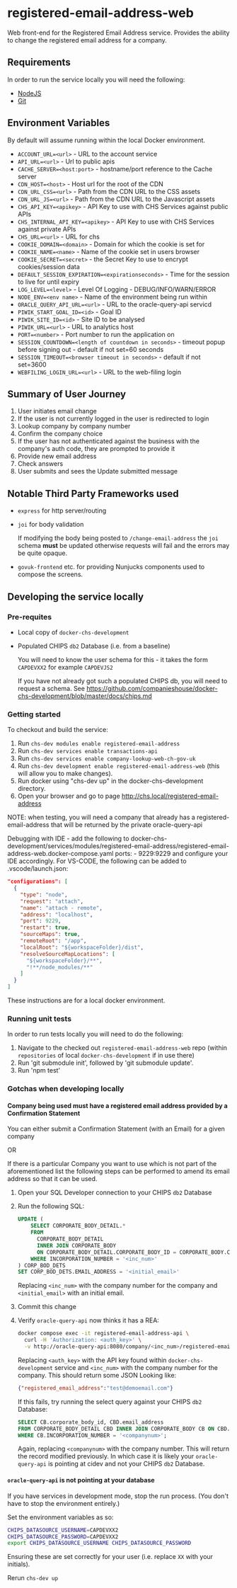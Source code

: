 # registered-email-address-web

Web front-end for the Registered Email Address service. Provides the ability to change
the registered email address for a company.

## Requirements

In order to run the service locally you will need the following:

- [NodeJS](https://nodejs.org/en/)
- [Git](https://git-scm.com/downloads)

## Environment Variables

By default will assume running within the local Docker environment.

- `ACCOUNT_URL=<url>` - URL to the account service
- `API_URL=<url>` - Url to public apis
- `CACHE_SERVER=<host:port>` - hostname/port reference to the Cache server
- `CDN_HOST=<host>` - Host url for the root of the CDN
- `CDN_URL_CSS=<url>` - Path from the CDN URL to the CSS assets
- `CDN_URL_JS=<url>` - Path from the CDN URL to the Javascript assets
- `CHS_API_KEY=<apikey>` - API Key to use with CHS Services against public APIs
- `CHS_INTERNAL_API_KEY=<apikey>` - API Key to use with CHS Services against private APIs
- `CHS_URL=<url>` - URL for chs
- `COOKIE_DOMAIN=<domain>` - Domain for which the cookie is set for
- `COOKIE_NAME=<name>` - Name of the cookie set in users browser
- `COOKIE_SECRET=<secret>` - the Secret Key to use to encrypt cookies/session data
- `DEFAULT_SESSION_EXPIRATION=<expirationseconds>` - Time for the session to live for until expiry
- `LOG_LEVEL=<level>` - Level Of Logging - DEBUG/INFO/WARN/ERROR
- `NODE_ENV=<env name>` - Name of the environment being run within
- `ORACLE_QUERY_API_URL=<url>` - URL to the oracle-query-api servicd
- `PIWIK_START_GOAL_ID=<id>` - Goal ID
- `PIWIK_SITE_ID=<id>` - Site ID to be analysed
- `PIWIK_URL=<url>` - URL to analytics host
- `PORT=<number>` - Port number to run the application on
- `SESSION_COUNTDOWN=<length of countdown in seconds>` - timeout popup before signing out - default if not set=60 seconds
- `SESSION_TIMEOUT=<browser timeout in seconds>` - default if not set=3600
- `WEBFILING_LOGIN_URL=<url>` - URL to the web-filing login

## Summary of User Journey

1. User initiates email change
2. If the user is not currently logged in the user is redirected to login
3. Lookup company by company number
4. Confirm the company choice
5. If the user has not authenticated against the business with the company's
  auth code, they are prompted to provide it
6. Provide new email address
7. Check answers
8. User submits and sees the Update submitted message

## Notable Third Party Frameworks used

- `express` for http server/routing
- `joi` for body validation

  If modifying the body being posted to `/change-email-address` the `joi`
  schema **must** be updated otherwise requests will fail and the errors may
  be quite opaque.
- `govuk-frontend` etc. for providing Nunjucks components used to compose
  the screens.

## Developing the service locally

### Pre-requites

- Local copy of `docker-chs-development`
- Populated CHIPS `db2` Database (i.e. from a baseline)

  You will need to know the user schema for this - it takes the form
  `CAPDEVXX2` for example `CAPDEVJS2`

  If you have not already got such a populated CHIPS db, you will need to
  request a schema. See
  <https://github.com/companieshouse/docker-chs-development/blob/master/docs/chips.md>

### Getting started

To checkout and build the service:

1. Run `chs-dev modules enable registered-email-address`
2. Run `chs-dev services enable transactions-api`
3. Run `chs-dev services enable company-lookup-web-ch-gov-uk`
4. Run `chs-dev development enable registered-email-address-web` (this will allow you to make changes).
5. Run docker using "chs-dev up" in the docker-chs-development directory.
6. Open your browser and go to page <http://chs.local/registered-email-address>

NOTE: when testing, you will need a company that already has a registered-email-address that will be returned by the private oracle-query-api

Debugging with IDE - add the following to docker-chs-development/services/modules/registered-email-address/registered-email-address-web.docker-compose.yaml
    ports:
    - 9229:9229
and configure your IDE accordingly. For VS-CODE, the following can be added to .vscode/launch.json:

  ```json
  "configurations": [
    {
      "type": "node",
      "request": "attach",
      "name": "attach - remote",
      "address": "localhost",
      "port": 9229,
      "restart": true,
      "sourceMaps": true,
      "remoteRoot": "/app",
      "localRoot": "${workspaceFolder}/dist",
      "resolveSourceMapLocations": [
        "${workspaceFolder}/**",
        "!**/node_modules/**"
      ]
    }
  ]
  ```

These instructions are for a local docker environment.

### Running unit tests

In order to run tests locally you will need to do the following:

1. Navigate to the checked out `registered-email-address-web` repo (within
  `repositories` of local `docker-chs-development` if in use there)
2. Run 'git submodule init', followed by 'git submodule update'.
3. Run 'npm test'


### Gotchas when developing locally

#### Company being used must have a registered email address provided by a Confirmation Statement

You can either submit a Confirmation Statement (with an Email) for a given
company

OR

If there is a particular Company you want to use which is not part of the
aforementioned list the following steps can be performed to amend its email
address so that it can be used.

1. Open your SQL Developer connection to your CHIPS `db2` Database
2. Run the following SQL:

    ```sql
    UPDATE (
        SELECT CORPORATE_BODY_DETAIL.*
        FROM
          CORPORATE_BODY_DETAIL
          INNER JOIN CORPORATE_BODY
          ON CORPORATE_BODY_DETAIL.CORPORATE_BODY_ID = CORPORATE_BODY.CORPORATE_BODY_ID
        WHERE INCORPORATION_NUMBER = '<inc_num>'
    ) CORP_BOD_DETS
    SET CORP_BOD_DETS.EMAIL_ADDRESS = '<initial_email>'
    ```

    Replacing `<inc_num>` with the company number for the company and
    `<initial_email>` with an initial email.

3. Commit this change
4. Verify `oracle-query-api` now thinks it has a REA:

    ```sh
    docker compose exec -it registered-email-address-api \
      curl -H 'Authorization: <auth_key>' \
      -v http://oracle-query-api:8080/company/<inc_num>/registered-email-address
    ```

    Replacing `<auth_key>` with the API key found within
    `docker-chs-development` service and `<inc_num>` with the company number
    for the company. This should return some JSON Looking like:

    ```json
    {"registered_email_address":"test@demoemail.com"}
    ```

    If this fails, try running the select query against your CHIPS `db2` Database:

    ```sql
    SELECT CB.corporate_body_id, CBD.email_address
    FROM CORPORATE_BODY_DETAIL CBD INNER JOIN CORPORATE_BODY CB ON CBD.CORPORATE_BODY_ID = CB.CORPORATE_BODY_ID
    WHERE CB.INCORPORATION_NUMBER = '<companynum>';
    ```

    Again, replacing `<companynum>` with the company number. This will return
    the record modified previously. In which case it is likely your
    `oracle-query-api` is pointing at cidev and not your CHIPS `db2` Database.

#### `oracle-query-api` is not pointing at your database

If you have services in development mode, stop the run process. (You don't have to
stop the environment entirely.)

Set the environment variables as so:

```sh
CHIPS_DATASOURCE_USERNAME=CAPDEVXX2
CHIPS_DATASOURCE_PASSWORD=CAPDEVXX2
export CHIPS_DATASOURCE_USERNAME CHIPS_DATASOURCE_PASSWORD
```

Ensuring these are set correctly for your user (i.e. replace `XX` with your
initials).

Rerun `chs-dev up`
